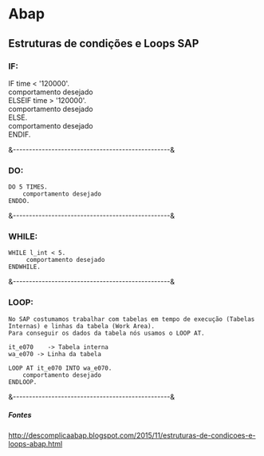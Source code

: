 # Abap

## Estruturas de condições e Loops SAP

### IF:

   IF time < '120000'.<br>
    comportamento desejado<br>
   ELSEIF time > '120000'.<br>
    comportamento desejado<br>
   ELSE.<br>
    comportamento desejado<br>
   ENDIF. <br>

&-------------------------------------------------&

### DO:

    DO 5 TIMES.
        comportamento desejado
    ENDDO.    

&-------------------------------------------------&

### WHILE:

    WHILE l_int < 5.
         comportamento desejado
    ENDWHILE.

&-------------------------------------------------&

### LOOP:

    No SAP costumamos trabalhar com tabelas em tempo de execução (Tabelas Internas) e linhas da tabela (Work Area).
    Para conseguir os dados da tabela nós usamos o LOOP AT.

    it_e070    -> Tabela interna
    wa_e070 -> Linha da tabela

    LOOP AT it_e070 INTO wa_e070.
        comportamento desejado
    ENDLOOP.

&-------------------------------------------------&









##### Fontes

http://descomplicaabap.blogspot.com/2015/11/estruturas-de-condicoes-e-loops-abap.html
